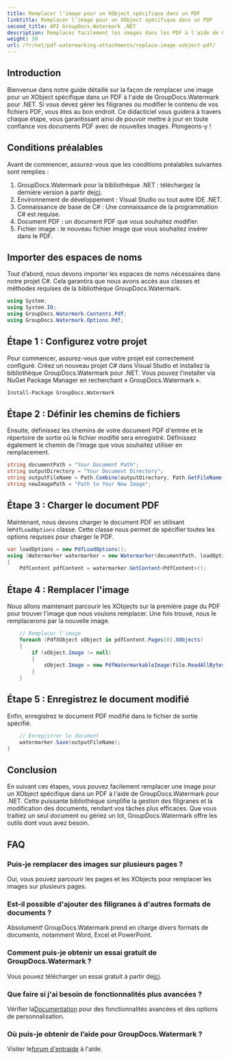 ```yaml
---
title: Remplacer l'image pour un XObject spécifique dans un PDF
linktitle: Remplacer l'image pour un XObject spécifique dans un PDF
second_title: API GroupDocs.Watermark .NET
description: Remplacez facilement les images dans les PDF à l'aide de GroupDocs.Watermark pour .NET avec ce guide étape par étape. Parfait pour gérer efficacement le contenu PDF.
weight: 39
url: /fr/net/pdf-watermarking-attachments/replace-image-xobject-pdf/
---
```

## Introduction
Bienvenue dans notre guide détaillé sur la façon de remplacer une image pour un XObject spécifique dans un PDF à l'aide de GroupDocs.Watermark pour .NET. Si vous devez gérer les filigranes ou modifier le contenu de vos fichiers PDF, vous êtes au bon endroit. Ce didacticiel vous guidera à travers chaque étape, vous garantissant ainsi de pouvoir mettre à jour en toute confiance vos documents PDF avec de nouvelles images. Plongeons-y !
## Conditions préalables
Avant de commencer, assurez-vous que les conditions préalables suivantes sont remplies :
1.  GroupDocs.Watermark pour la bibliothèque .NET : téléchargez la dernière version à partir de[ici](https://releases.groupdocs.com/Watermark/net/).
2. Environnement de développement : Visual Studio ou tout autre IDE .NET.
3. Connaissance de base de C# : Une connaissance de la programmation C# est requise.
4. Document PDF : un document PDF que vous souhaitez modifier.
5. Fichier image : le nouveau fichier image que vous souhaitez insérer dans le PDF.

## Importer des espaces de noms
Tout d’abord, nous devons importer les espaces de noms nécessaires dans notre projet C#. Cela garantira que nous avons accès aux classes et méthodes requises de la bibliothèque GroupDocs.Watermark.
```csharp
using System;
using System.IO;
using GroupDocs.Watermark.Contents.Pdf;
using GroupDocs.Watermark.Options.Pdf;
```
## Étape 1 : Configurez votre projet
Pour commencer, assurez-vous que votre projet est correctement configuré. Créez un nouveau projet C# dans Visual Studio et installez la bibliothèque GroupDocs.Watermark pour .NET. Vous pouvez l'installer via NuGet Package Manager en recherchant « GroupDocs.Watermark ».
```sh
Install-Package GroupDocs.Watermark
```
## Étape 2 : Définir les chemins de fichiers
Ensuite, définissez les chemins de votre document PDF d'entrée et le répertoire de sortie où le fichier modifié sera enregistré. Définissez également le chemin de l’image que vous souhaitez utiliser en remplacement.
```csharp
string documentPath = "Your Document Path";
string outputDirectory = "Your Document Directory";
string outputFileName = Path.Combine(outputDirectory, Path.GetFileName(documentPath));
string newImagePath = "Path to Your New Image";
```
## Étape 3 : Charger le document PDF
 Maintenant, nous devons charger le document PDF en utilisant le`PdfLoadOptions` classe. Cette classe nous permet de spécifier toutes les options requises pour charger le PDF.
```csharp
var loadOptions = new PdfLoadOptions();
using (Watermarker watermarker = new Watermarker(documentPath, loadOptions))
{
    PdfContent pdfContent = watermarker.GetContent<PdfContent>();
```
## Étape 4 : Remplacer l'image
Nous allons maintenant parcourir les XObjects sur la première page du PDF pour trouver l'image que nous voulons remplacer. Une fois trouvé, nous le remplacerons par la nouvelle image.
```csharp
    // Remplacer l'image
    foreach (PdfXObject xObject in pdfContent.Pages[0].XObjects)
    {
        if (xObject.Image != null)
        {
            xObject.Image = new PdfWatermarkableImage(File.ReadAllBytes(newImagePath));
        }
    }
```
## Étape 5 : Enregistrez le document modifié
Enfin, enregistrez le document PDF modifié dans le fichier de sortie spécifié.
```csharp
    // Enregistrer le document
    watermarker.Save(outputFileName);
}
```

## Conclusion
En suivant ces étapes, vous pouvez facilement remplacer une image pour un XObject spécifique dans un PDF à l'aide de GroupDocs.Watermark pour .NET. Cette puissante bibliothèque simplifie la gestion des filigranes et la modification des documents, rendant vos tâches plus efficaces. Que vous traitiez un seul document ou gériez un lot, GroupDocs.Watermark offre les outils dont vous avez besoin.
## FAQ
### Puis-je remplacer des images sur plusieurs pages ?
Oui, vous pouvez parcourir les pages et les XObjects pour remplacer les images sur plusieurs pages.
### Est-il possible d'ajouter des filigranes à d'autres formats de documents ?
Absolument! GroupDocs.Watermark prend en charge divers formats de documents, notamment Word, Excel et PowerPoint.
### Comment puis-je obtenir un essai gratuit de GroupDocs.Watermark ?
 Vous pouvez télécharger un essai gratuit à partir de[ici](https://releases.groupdocs.com/).
### Que faire si j'ai besoin de fonctionnalités plus avancées ?
 Vérifier la[Documentation](https://tutorials.groupdocs.com/Watermark/net/) pour des fonctionnalités avancées et des options de personnalisation.
### Où puis-je obtenir de l’aide pour GroupDocs.Watermark ?
 Visiter le[forum d'entraide](https://forum.groupdocs.com/c/watermark/19) à l'aide.